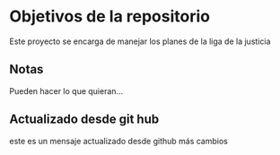 # Objetivos de la repositorio

Este proyecto se encarga de manejar los planes de la liga de la justicia


## Notas
Pueden hacer lo que quieran...
## Actualizado desde git hub
este es un mensaje actualizado desde github
más cambios
